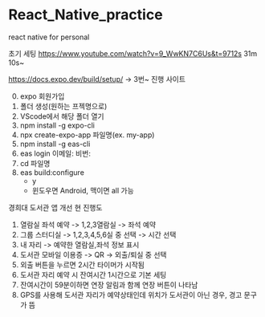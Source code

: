 # React_Native_practice
react native for personal 

초기 세팅
https://www.youtube.com/watch?v=9_WwKN7C6Us&t=9712s 31m 10s~ 


https://docs.expo.dev/build/setup/ -> 3번~ 진행 사이트


0. expo 회원가입
1. 폴더 생성(원하는 프젝명으로)
2. VScode에서 해당 폴더 열기
3. npm install -g expo-cli
4. npx create-expo-app 파일명(ex. my-app)
5. npm install -g eas-cli
6. eas login
	이메일:
	비번:
7. cd 파일명
8. eas build:configure
	- y
	- 윈도우면 Android, 맥이면 all 가능

경희대 도서관 앱 개선 현 진행도
1. 열람실 좌석 예약 -> 1,2,3열람실 -> 좌석 예약
2. 그룹 스터디실 -> 1,2,3,4,5,6실 중 선택 -> 시간 선택
3. 내 자리 -> 예약한 열람실,좌석 정보 표시
4. 도서관 모바일 이용증 -> QR -> 외출/퇴실 중 선택
5. 외출 버튼을 누르면 2시간 타이머가 시작됨
5. 도서관 자리 예약 시 잔여시간 1시간으로 기본 세팅
6. 잔여시간이 59분이하면 연장 알림과 함께 연장 버튼이 나타남
7. GPS를 사용해 도서관 자리가 예약상태인데 위치가 도서관이 아닌 경우, 경고 문구가 뜸